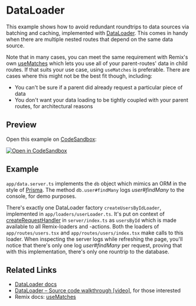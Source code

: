 # DataLoader

This example shows how to avoid redundant roundtrips to data sources via batching and caching, implemented with [DataLoader](https://github.com/graphql/dataloader). This comes in handy when there are multiple nested routes that depend on the same data source.

Note that in many cases, you can meet the same requirement with Remix's own [useMatches](https://remix.run/hooks/use-matches) which lets you use all of your parent-routes' data in child routes. If that suits your use case, using `useMatches` is preferable. There are cases where this might not be the best fit though, including:

- You can't be sure if a parent did already request a particular piece of data
- You don't want your data loading to be tightly coupled with your parent routes, for architectural reasons

## Preview

Open this example on [CodeSandbox](https://codesandbox.com):

[![Open in CodeSandbox](https://codesandbox.io/static/img/play-codesandbox.svg)](https://codesandbox.io/s/github/remix-run/examples/tree/main/dataloader)

## Example

`app/data.server.ts` implements the `db` object which mimics an ORM in the style of [Prisma](https://www.prisma.io/). The method `db.user#findMany` logs _user#findMany_ to the console, for demo purposes.

There's exactly one DataLoader factory `createUsersByIdLoader`, implemented in `app/loaders/userLoader.ts`. It's put on context of [createRequestHandler](https://remix.run/other-api/adapter#createrequesthandler) in `server/index.ts` as `usersById` which is made available to all Remix-loaders and -actions. Both the loaders of `app/routes/users.tsx` and `app/routes/users/index.tsx` make calls to this loader. When inspecting the server logs while refreshing the page, you'll notice that there's only one log _user#findMany_ per request, proving that with this implementation, there's only one rountrip to the database.

## Related Links

- [DataLoader docs](https://github.com/graphql/dataloader)
- [DataLoader – Source code walkthrough [video]](https://youtu.be/OQTnXNCDywA), for those interested
- Remix docs: [useMatches](https://remix.run/hooks/use-matches)
